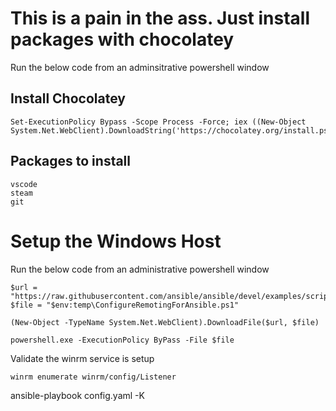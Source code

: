 # This is a pain in the ass.  Just install packages with chocolatey

Run the below code from an adminsitrative powershell window

## Install Chocolatey

```
Set-ExecutionPolicy Bypass -Scope Process -Force; iex ((New-Object System.Net.WebClient).DownloadString('https://chocolatey.org/install.ps1'))
```

## Packages to install

```
vscode
steam
git
```

# Setup the Windows Host

Run the below code from an administrative powershell window

```
$url = "https://raw.githubusercontent.com/ansible/ansible/devel/examples/scripts/ConfigureRemotingForAnsible.ps1"
$file = "$env:temp\ConfigureRemotingForAnsible.ps1"

(New-Object -TypeName System.Net.WebClient).DownloadFile($url, $file)

powershell.exe -ExecutionPolicy ByPass -File $file
```

Validate the winrm service is setup

```
winrm enumerate winrm/config/Listener
```

ansible-playbook config.yaml -K
